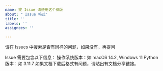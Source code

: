 ```yaml
---
name: 提 Issue 请使用这个模版
about: " Issue 格式"
title: ''
labels: ''
assignees: ''

---
```


请在 Issues 中搜索是否有同样的问题，如果没有，再提问

Issue 需要包含以下信息：
操作系统版本：如 macOS 14.2, Windows 11
Python 版本：如 3.11.7
如果文档下载后格式有问题，请贴出有文档分享链接。
